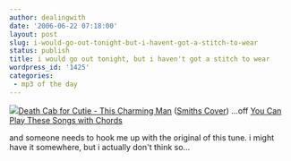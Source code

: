 ```yaml
---
author: dealingwith
date: '2006-06-22 07:18:00'
layout: post
slug: i-would-go-out-tonight-but-i-havent-got-a-stitch-to-wear
status: publish
title: i would go out tonight, but i haven't got a stitch to wear
wordpress_id: '1425'
categories:
 - mp3 of the day
---
```


[![][1]][2][Death Cab for Cutie - This Charming Man][3] ([Smiths Cover][4])
...off [You Can Play These Songs with Chords][2]

and someone needs to hook me up with the original of this tune. i might have
it somewhere, but i actually don't think so...

   [1]: http://ec1.images-amazon.com/images/P/B00006L3PW.01._SCTHUMBZZZ_.jpg

   [2]: http://www.amazon.com/gp/product/B00006L3PW/sr=1-7/qid=1150978742/ref=sr_1_7/104-6781323-7043960?%5Fencoding=UTF8&s=music

   [3]: http://iaspiretonothing.com/daniel/blog/files/2006/06/09%20This%20Charming%20Man.mp3

   [4]: http://en.wikipedia.org/wiki/This_Charming_Man

